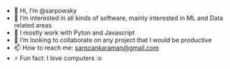 - 👋 Hi, I’m @sarpowsky
- 👀 I’m interested in all kinds of software, mainly interested in ML and Data related areas
- 🌱 I mostly work with Pyton and Javascript
- 💞️ I’m looking to collaborate on any project that I would be productive
- 📫 How to reach me: sarpcankaraman@gmail.com
- ⚡ Fun fact: I love computers :o

